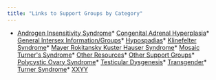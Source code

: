 ```yaml
---
title: "Links to Support Groups by Category"
---
```


  * [Androgen Insensitivity Syndrome][1]* [Congenital Adrenal Hyperplasia][2]* [General Intersex Information/Groups][3]* [Hypospadias][4]* [Klinefelter Syndrome][5]* [Mayer Rokitansky Kuster Hauser Syndrome][6]* [Mosaic Turner's Syndrome][7]* [Other Resources][8]* [Other Support Groups][9]* [Polycystic Ovary Syndrome][10]* [Testicular Dysgenesis][11]* [Transgender][12]* [Turner Syndrome][13]* [<span class="caps">XXYY</span>][14]

 [1]: /directory/10%5Cn
 [2]: /directory/14%5Cn
 [3]: /directory/9%5Cn
 [4]: /directory/16%5Cn
 [5]: /directory/11%5Cn
 [6]: /directory/15%5Cn
 [7]: /directory/13%5Cn
 [8]: /directory/20%5Cn
 [9]: /directory/19%5Cn
 [10]: /directory/52%5Cn
 [11]: /directory/17%5Cn
 [12]: /directory/18%5Cn
 [13]: /directory/12%5Cn
 [14]: /directory/41%5Cn